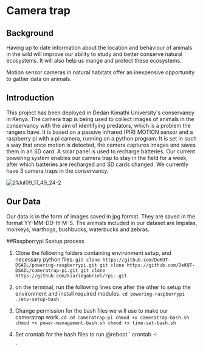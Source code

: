 # Camera trap 

## Background
Having up to date information about the location and behaviour of animals in the wild will improve our ability to study and better conserve natural ecosystems. It will also help us mange and protect these ecosystems. 

Motion sensor cameras in natural habitats offer an inexpensive opportunity to gather data on animals.


## Introduction

This project has been deployed in Dedan Kimathi University's conservancy in Kenya. 
The camera trap is being used to collect images of animals in the conservancy with the aim of identifying predators, which is a problem the rangers have.
It is based on a passive infrared (PIR) MOTION sensor and a raspberry pi with a pi camera, running on a python program. 
It is set in such a way that once motion is detected, the camera captures images and saves them in an SD card. 
A solar panel is used to recharge batteries. Our current powering system enables our camera trap to stay in the field for a week, after which batteries are recharged and SD cards changed. We currently have 3 camera traps in the conservancy.

![21Jul09_17_49_24-2](https://user-images.githubusercontent.com/74656615/134635155-9b8b6b24-b332-453f-801c-2ae9e726c07a.jpg)



## Our Data
Our data is in the form of images saved in jpg format. They are saved in the format YY-MM-DD-H-M-S.
The animals included in our dataset are Impalas, monkeys, warthogs, bushbucks, waterbucks and zebras.

##Raspberrypi Ssetup process

1. Clone the following folders containing environment setup, and necessary python files.
`
      git clone https://github.com/DeKUT-DSAIL/powering-raspberrypi.git
      git clone https://github.com/DeKUT-DSAIL/cameratrap-pi.git
      git clone https://github.com/kiariegabriel/rpi-.git `
      
2. on the terminal, run the following lines one after the other to setup the environment and install required modules.
`
    cd powering-raspberrypi
    ./env-setup-bash
    `
    
2. Change permission for the bash files we will use to make our cameratrap work.
`
    cd
    cd cameratrap-pi
    chmod +x cameratrap-bash.sh
    chmod +x power-management-bash.sh
    chmod +x time-set-bash.sh
    `
3. Set crontab for the bash files to run @reboot
`
    crontab -l
    
   `





